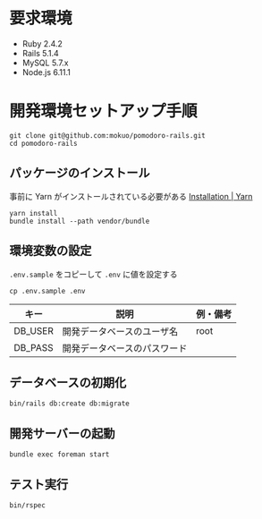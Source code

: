# 要求環境

- Ruby 2.4.2
- Rails 5.1.4
- MySQL 5.7.x
- Node.js 6.11.1

# 開発環境セットアップ手順

```
git clone git@github.com:mokuo/pomodoro-rails.git
cd pomodoro-rails
```

## パッケージのインストール

事前に Yarn がインストールされている必要がある
[Installation \| Yarn](https://yarnpkg.com/en/docs/install)

```
yarn install
bundle install --path vendor/bundle
```

## 環境変数の設定

`.env.sample` をコピーして `.env` に値を設定する

```
cp .env.sample .env
```

| キー              | 説明                                 | 例・備考     |
|-------------------|--------------------------------------|--------------|
| DB_USER           | 開発データベースのユーザ名           | root         |
| DB_PASS           | 開発データベースのパスワード         |              |

## データベースの初期化

```
bin/rails db:create db:migrate
```

## 開発サーバーの起動

```
bundle exec foreman start
```

## テスト実行

```
bin/rspec
```
